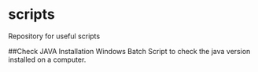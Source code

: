 # scripts
Repository for useful scripts  


##Check JAVA Installation
Windows Batch Script to check the java version installed on a computer. 
